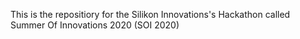 This is the repositiory for the Silikon Innovations's Hackathon called Summer Of Innovations 2020 (SOI 2020)
